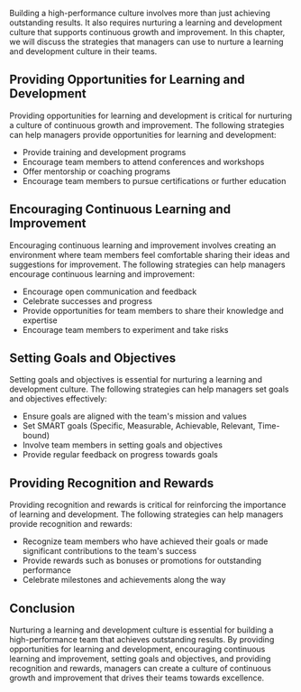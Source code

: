 
Building a high-performance culture involves more than just achieving outstanding results. It also requires nurturing a learning and development culture that supports continuous growth and improvement. In this chapter, we will discuss the strategies that managers can use to nurture a learning and development culture in their teams.

Providing Opportunities for Learning and Development
----------------------------------------------------

Providing opportunities for learning and development is critical for nurturing a culture of continuous growth and improvement. The following strategies can help managers provide opportunities for learning and development:

* Provide training and development programs
* Encourage team members to attend conferences and workshops
* Offer mentorship or coaching programs
* Encourage team members to pursue certifications or further education

Encouraging Continuous Learning and Improvement
-----------------------------------------------

Encouraging continuous learning and improvement involves creating an environment where team members feel comfortable sharing their ideas and suggestions for improvement. The following strategies can help managers encourage continuous learning and improvement:

* Encourage open communication and feedback
* Celebrate successes and progress
* Provide opportunities for team members to share their knowledge and expertise
* Encourage team members to experiment and take risks

Setting Goals and Objectives
----------------------------

Setting goals and objectives is essential for nurturing a learning and development culture. The following strategies can help managers set goals and objectives effectively:

* Ensure goals are aligned with the team's mission and values
* Set SMART goals (Specific, Measurable, Achievable, Relevant, Time-bound)
* Involve team members in setting goals and objectives
* Provide regular feedback on progress towards goals

Providing Recognition and Rewards
---------------------------------

Providing recognition and rewards is critical for reinforcing the importance of learning and development. The following strategies can help managers provide recognition and rewards:

* Recognize team members who have achieved their goals or made significant contributions to the team's success
* Provide rewards such as bonuses or promotions for outstanding performance
* Celebrate milestones and achievements along the way

Conclusion
----------

Nurturing a learning and development culture is essential for building a high-performance team that achieves outstanding results. By providing opportunities for learning and development, encouraging continuous learning and improvement, setting goals and objectives, and providing recognition and rewards, managers can create a culture of continuous growth and improvement that drives their teams towards excellence.
